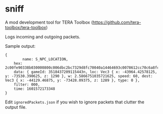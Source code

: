 # sniff
A mod development tool for TERA Toolbox (https://github.com/tera-toolbox/tera-toolbox)

Logs incoming and outgoing packets.

Sample output:

    {
	    	name: S_NPC_LOCATION,
		hex: 2c00fe90338b030000800c006dbc2bc7329d8fc70040a14464693c0078612cc70c6a8fc70020a14400000000,
		data: { gameId: 3518437209115443n, loc: Vec3 { x: -43964.42578125, y: -73530.390625, z: 1290 }, w: 2.5866751035721625, speed: 60, dest: Vec3 { x: -44129.46875, y: -73428.09375, z: 1289 }, type: 0 },
		filter: 000,
		time: 1601572173348
	}

 Edit `ignoredPackets.json` if you wish to ignore packets that clutter the output file.
